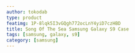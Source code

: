 ```yaml
---
author: tokodab
type: product
featimg: 1P-8lqk5I3vGQgh772ocLnY4yiD7czHBD
title: Song Of The Sea Samsung Galaxy S9 Case
tags: [samsung, galaxy, s9]
category: [samsung]
---
```

